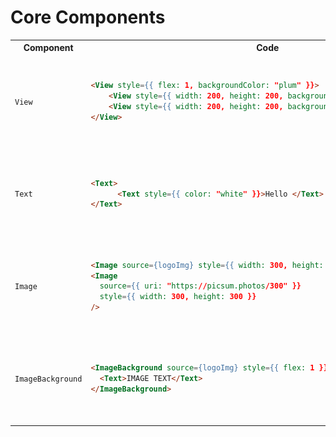 # Core Components

<table>
<tr>
  <th>Component</th>
  <th>Code</th>
  <th>Screenshot</th>
</tr>
<tr>
  <td><code>View</code></td>
  <td>

```html
<View style={{ flex: 1, backgroundColor: "plum" }}>
    <View style={{ width: 200, height: 200, backgroundColor: "green" }}></View>
    <View style={{ width: 200, height: 200, backgroundColor: "blue" }}></View>
</View>
```

  </td>
  <td>
    <img src="images/Simulator Screenshot - iPhone SE (3rd generation) - 2024-03-13 at 06.07.28.png" />
  </td>
</tr>
<tr>
  <td><code>Text</code></td>
  <td>

```html
<Text>
      <Text style={{ color: "white" }}>Hello </Text> World
</Text>
```

  </td>
  <td>
    <img src="images/Simulator Screenshot - iPhone SE (3rd generation) - 2024-03-13 at 06.06.21.png" />
  </td>
</tr>
<tr>
  <td><code>Image</code></td>
  <td>

```html
<Image source={logoImg} style={{ width: 300, height: 300 }} />
<Image
  source={{ uri: "https://picsum.photos/300" }}
  style={{ width: 300, height: 300 }}
/>
```

  </td>
  <td>
    <img src="images/Simulator Screenshot - iPhone SE (3rd generation) - 2024-03-13 at 06.01.37.png" />
  </td>
</tr>
<tr>
  <td><code>ImageBackground</code></td>
  <td>

```html
<ImageBackground source={logoImg} style={{ flex: 1 }}>
  <Text>IMAGE TEXT</Text>
</ImageBackground>
```

  </td>
  <td>
    <img src="images/Simulator Screenshot - iPhone SE (3rd generation) - 2024-03-13 at 05.51.46.png" />
  </td>
</tr>
</table>
